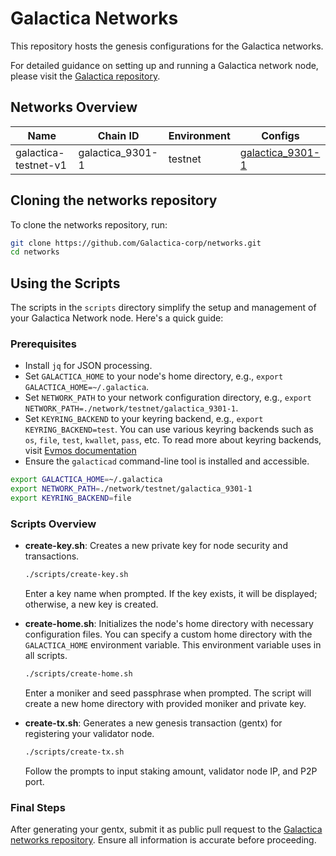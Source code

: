 # Galactica Networks

This repository hosts the genesis configurations for the Galactica networks.

For detailed guidance on setting up and running a Galactica network node, please visit the [Galactica repository](https://github.com/Galactica-corp/galactica).

## Networks Overview

| Name                 | Chain ID         | Environment | Configs                                                |
|----------------------|------------------|-------------|--------------------------------------------------------|
| galactica-testnet-v1 | galactica_9301-1 | testnet     | [galactica_9301-1](./network/testnet/galactica_9301-1) |

## Cloning the networks repository

To clone the networks repository, run:

```sh
git clone https://github.com/Galactica-corp/networks.git
cd networks
```


## Using the Scripts

The scripts in the `scripts` directory simplify the setup and management of your Galactica Network node. Here's a quick guide:

### Prerequisites

- Install `jq` for JSON processing.
- Set `GALACTICA_HOME` to your node's home directory, e.g., `export GALACTICA_HOME=~/.galactica`.
- Set `NETWORK_PATH` to your network configuration directory, e.g., `export NETWORK_PATH=./network/testnet/galactica_9301-1`.
- Set `KEYRING_BACKEND` to your keyring backend, e.g., `export KEYRING_BACKEND=test`. You can use various keyring backends such as `os`, `file`, `test`, `kwallet`, `pass`, etc. To read more about keyring backends, visit [Evmos documentation](https://docs.evmos.org/protocol/concepts/keyring#keyring-backends)
- Ensure the `galacticad` command-line tool is installed and accessible.

```sh
export GALACTICA_HOME=~/.galactica
export NETWORK_PATH=./network/testnet/galactica_9301-1
export KEYRING_BACKEND=file
```

### Scripts Overview

- **create-key.sh**: Creates a new private key for node security and transactions.
  ```bash
  ./scripts/create-key.sh
  ```
  Enter a key name when prompted. If the key exists, it will be displayed; otherwise, a new key is created.

- **create-home.sh**: Initializes the node's home directory with necessary configuration files. You can specify a custom home directory with the `GALACTICA_HOME` environment variable. This environment variable uses in all scripts.
  ```bash
  ./scripts/create-home.sh
  ```
  Enter a moniker and seed passphrase when prompted. The script will create a new home directory with provided moniker and private key.

- **create-tx.sh**: Generates a new genesis transaction (gentx) for registering your validator node.
  ```bash
  ./scripts/create-tx.sh
  ```
  Follow the prompts to input staking amount, validator node IP, and P2P port.

### Final Steps

After generating your gentx, submit it as public pull request to the [Galactica networks repository](https://github.com/Galactica-corp/networks). Ensure all information is accurate before proceeding.

